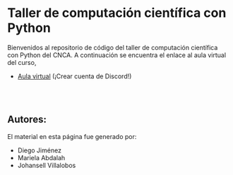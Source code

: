 # Taller de computación científica con Python

Bienvenidos al repositorio de código del taller de computación científica con Python del CNCA. A continuación se encuentra el enlace al aula virtual del curso,

* [Aula virtual](https://discord.gg/PB4tbSbV) (¡Crear cuenta de Discord!)


<br><br/>
## Autores:

El material en esta página fue generado por:
* Diego Jiménez
* Mariela Abdalah
* Johansell Villalobos

